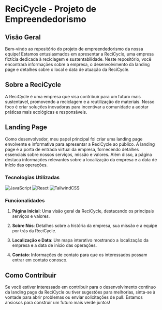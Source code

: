 # ReciCycle - Projeto de Empreendedorismo

## Visão Geral

Bem-vindo ao repositório do projeto de empreendedorismo da nossa equipe! Estamos entusiasmados em apresentar a ReciCycle, uma empresa fictícia dedicada à reciclagem e sustentabilidade. Neste repositório, você encontrará informações sobre a empresa, o desenvolvimento da landing page e detalhes sobre o local e data de atuação da ReciCycle.

## Sobre a ReciCycle

A ReciCycle é uma empresa que visa contribuir para um futuro mais sustentável, promovendo a reciclagem e a reutilização de materiais. Nosso foco é criar soluções inovadoras para incentivar a comunidade a adotar práticas mais ecológicas e responsáveis.

## Landing Page

Como desenvolvedor, meu papel principal foi criar uma landing page envolvente e informativa para apresentar a ReciCycle ao público. A landing page é a porta de entrada virtual da empresa, fornecendo detalhes essenciais sobre nossos serviços, missão e valores. Além disso, a página destaca informações relevantes sobre a localização da empresa e a data de início das operações.

### Tecnologias Utilizadas

![JavaScript](https://img.shields.io/badge/javascript-%23323330.svg?style=for-the-badge&logo=javascript&logoColor=%23F7DF1E)
![React](https://img.shields.io/badge/react-%2320232a.svg?style=for-the-badge&logo=react&logoColor=%2361DAFB)
![TailwindCSS](https://img.shields.io/badge/tailwindcss-%2338B2AC.svg?style=for-the-badge&logo=tailwind-css&logoColor=white)

### Funcionalidades

1. **Página Inicial**: Uma visão geral da ReciCycle, destacando os principais serviços e valores.

2. **Sobre Nós**: Detalhes sobre a história da empresa, sua missão e a equipe por trás da ReciCycle.

3. **Localização e Data**: Um mapa interativo mostrando a localização da empresa e a data de início das operações.

4. **Contato**: Informações de contato para que os interessados possam entrar em contato conosco.

## Como Contribuir

Se você estiver interessado em contribuir para o desenvolvimento contínuo da landing page da ReciCycle ou tiver sugestões para melhorias, sinta-se à vontade para abrir problemas ou enviar solicitações de pull. Estamos ansiosos para construir um futuro mais verde juntos!
